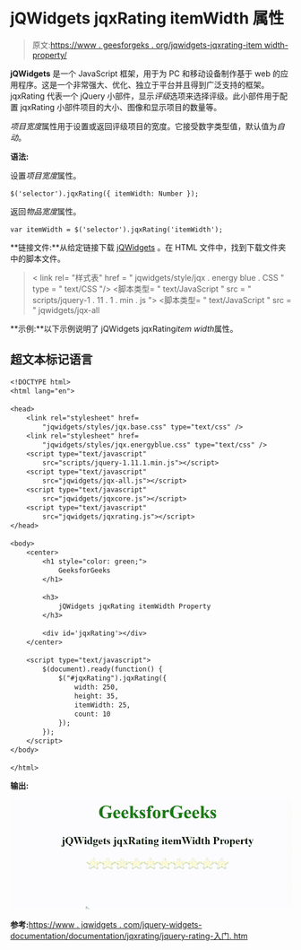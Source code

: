 # jQWidgets jqxRating itemWidth 属性

> 原文:[https://www . geesforgeks . org/jqwidgets-jqxrating-item width-property/](https://www.geeksforgeeks.org/jqwidgets-jqxrating-itemwidth-property/)

**jQWidgets** 是一个 JavaScript 框架，用于为 PC 和移动设备制作基于 web 的应用程序。这是一个非常强大、优化、独立于平台并且得到广泛支持的框架。jqxRating 代表一个 jQuery 小部件，显示*评级*选项来选择评级。此小部件用于配置 jqxRating 小部件项目的大小、图像和显示项目的数量等。

*项目宽度*属性用于设置或返回评级项目的宽度。它接受数字类型值，默认值为*自动*。

**语法:**

设置*项目宽度*属性。

```
$('selector').jqxRating({ itemWidth: Number });
```

返回*物品宽度*属性。

```
var itemWidth = $('selector').jqxRating('itemWidth');
```

**链接文件:**从给定链接下载 [jQWidgets](https://www.jqwidgets.com/download/) 。在 HTML 文件中，找到下载文件夹中的脚本文件。

> <link rel="”stylesheet”" href="”jqwidgets/styles/jqx.base.css”" type="”text/css”">
> < link rel= "样式表" href = " jqwidgets/style/jqx . energy blue . CSS " type = " text/CSS "/>
> <脚本类型= " text/JavaScript " src = " scripts/jquery-1 . 11 . 1 . min . js "></脚本>
> <脚本类型= " text/JavaScript " src = " jqwidgets/jqx-all

**示例:**以下示例说明了 jQWidgets jqxRating*item width*属性。

## 超文本标记语言

```
<!DOCTYPE html>
<html lang="en">

<head>
    <link rel="stylesheet" href=
        "jqwidgets/styles/jqx.base.css" type="text/css" />
    <link rel="stylesheet" href=
        "jqwidgets/styles/jqx.energyblue.css" type="text/css" />
    <script type="text/javascript" 
        src="scripts/jquery-1.11.1.min.js"></script>
    <script type="text/javascript" 
        src="jqwidgets/jqx-all.js"></script>
    <script type="text/javascript" 
        src="jqwidgets/jqxcore.js"></script>
    <script type="text/javascript" 
        src="jqwidgets/jqxrating.js"></script>
</head>

<body>
    <center>
        <h1 style="color: green;">
            GeeksforGeeks
        </h1>

        <h3>
            jQWidgets jqxRating itemWidth Property
        </h3>

        <div id='jqxRating'></div>
    </center>

    <script type="text/javascript">
        $(document).ready(function() {
            $("#jqxRating").jqxRating({
                width: 250,
                height: 35,
                itemWidth: 25,
                count: 10
            });
        });
    </script>
</body>

</html>
```

**输出:**

![](img/f5945e038cdcfb39778bf05a1dc3b187.png)

**参考:**[https://www . jqwidgets . com/jquery-widgets-documentation/documentation/jqxrating/jquery-rating-入门. htm](https://www.jqwidgets.com/jquery-widgets-documentation/documentation/jqxrating/jquery-rating-getting-started.htm)